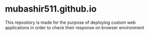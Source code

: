 # mubashir511.github.io
This repository is made for the purpose of deploying custom web applications in order to check their response on browser environment
